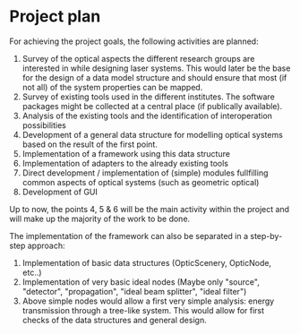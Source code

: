 # Project plan

For achieving the project goals, the following activities are planned:

1. Survey of the optical aspects the different research groups are interested in while designing laser systems. This would later be the base for the design of a data model structure and should ensure that most (if not all) of the system properties can be mapped.
2. Survey of existing tools used in the different institutes. The software packages might be collected at a central place (if publically available).
3. Analysis of the existing tools and the identification of interoperation possibilities
4. Development of a general data structure for modelling optical systems based on the result of the first point.
5. Implementation of a framework using this data structure
6. Implementation of adapters to the already existing tools
7. Direct development / implementation of (simple) modules fullfilling common aspects of optical systems (such as geometric optical)
8. Development of GUI

Up to now, the points 4, 5 & 6 will be the main activity within the project and will make up the majority of the work to be done.

The implementation of the framework can also be separated in a step-by-step approach:

1. Implementation of basic data structures (OpticScenery, OpticNode, etc..)
2. Implementation of very basic ideal nodes (Maybe only "source", "detector", "propagation", "ideal beam splitter", "ideal filter")
3. Above simple nodes would allow a first very simple analysis: energy transmission through a tree-like system. This would allow for first checks of the data structures and general design.
